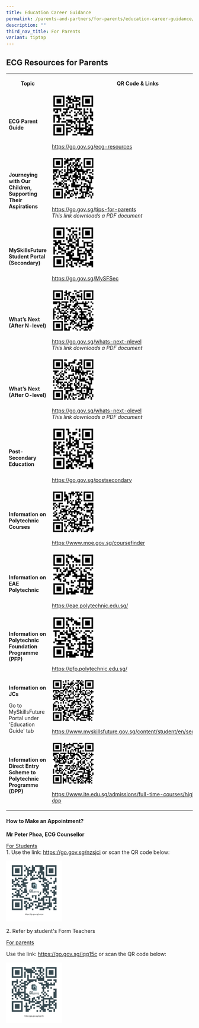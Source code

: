 ```yaml
---
title: Education Career Guidance
permalink: /parents-and-partners/for-parents/education-career-guidance/
description: ""
third_nav_title: For Parents
variant: tiptap
---
```

<h2>ECG Resources for Parents</h2>
<table style="minWidth: 50px">
<colgroup>
<col>
<col>
</colgroup>
<tbody>
<tr>
<th rowspan="1" colspan="1">
<p>Topic</p>
</th>
<th rowspan="1" colspan="1">
<p>QR Code &amp; Links</p>
</th>
</tr>
<tr>
<td rowspan="1" colspan="1">
<p><strong>ECG Parent Guide</strong>
</p>
</td>
<td rowspan="1" colspan="1">
<div class="isomer-image-wrapper">
<img style="width: 25%;" height="auto" width="100%" alt="" src="/images/For Parents/ECG_Parent_Guide_QRcode.png">
</div>
<p><a href="https://go.gov.sg/ecg-resources" rel="noopener noreferrer nofollow" target="_blank">https://go.gov.sg/ecg-resources</a>
</p>
</td>
</tr>
<tr>
<td rowspan="1" colspan="1">
<p><strong>Journeying with Our Children, Supporting Their Aspirations</strong>
</p>
</td>
<td rowspan="1" colspan="1">
<div class="isomer-image-wrapper">
<img style="width: 25%;" height="auto" width="100%" alt="" src="/images/For Parents/Journeying_with_Our_Children__Supporting_Their_Aspirations_QRcode.png">
</div>
<p><a href="https://go.gov.sg/tips-for-parents" rel="noopener noreferrer nofollow" target="_blank">https://go.gov.sg/tips-for-parents</a>
<br><em>This link downloads a PDF document</em>
</p>
</td>
</tr>
<tr>
<td rowspan="1" colspan="1">
<p><strong>MySkillsFuture Student Portal (Secondary)</strong>
</p>
</td>
<td rowspan="1" colspan="1">
<div class="isomer-image-wrapper">
<img style="width: 25%;" height="auto" width="100%" alt="" src="/images/For Parents/MySkillsFuture_Student_Portal__Secondary__QRcode.png">
</div>
<p><a href="https://go.gov.sg/MySFSec" rel="noopener noreferrer nofollow" target="_blank">https://go.gov.sg/MySFSec</a>
</p>
</td>
</tr>
<tr>
<td rowspan="1" colspan="1">
<p><strong>What’s Next (After N-level)</strong>
</p>
</td>
<td rowspan="1" colspan="1">
<div class="isomer-image-wrapper">
<img style="width: 25%;" height="auto" width="100%" alt="" src="/images/For Parents/What_s_Next__After_N_level__QRcode.png">
</div>
<p><a href="https://go.gov.sg/whats-next-nlevel" rel="noopener noreferrer nofollow" target="_blank">https://go.gov.sg/whats-next-nlevel</a>
<br><em>This link downloads a PDF document</em>
</p>
</td>
</tr>
<tr>
<td rowspan="1" colspan="1">
<p><strong>What’s Next (After O-level)</strong>
</p>
</td>
<td rowspan="1" colspan="1">
<div class="isomer-image-wrapper">
<img style="width: 25%;" height="auto" width="100%" alt="" src="/images/For Parents/What_s_Next__After_O_level__QRcode.png">
</div>
<p><a href="https://go.gov.sg/whats-next-olevel" rel="noopener noreferrer nofollow" target="_blank">https://go.gov.sg/whats-next-olevel</a>
<br><em>This link downloads a PDF document</em>
</p>
</td>
</tr>
<tr>
<td rowspan="1" colspan="1">
<p><strong>Post-Secondary Education</strong>
</p>
</td>
<td rowspan="1" colspan="1">
<div class="isomer-image-wrapper">
<img style="width: 25%;" height="auto" width="100%" alt="" src="/images/For Parents/Post_Secondary_Education_QRcode.png">
</div>
<p><a href="https://go.gov.sg/postsecondary" rel="noopener noreferrer nofollow" target="_blank">https://go.gov.sg/postsecondary</a>
</p>
</td>
</tr>
<tr>
<td rowspan="1" colspan="1">
<p><strong>Information on Polytechnic Courses</strong>
</p>
</td>
<td rowspan="1" colspan="1">
<div class="isomer-image-wrapper">
<img style="width: 25%;" height="auto" width="100%" alt="" src="/images/For Parents/Information_on_Polytechnic_Courses_QRcode.png">
</div>
<p><a href="https://www.moe.gov.sg/coursefinder" rel="noopener noreferrer nofollow" target="_blank">https://www.moe.gov.sg/coursefinder</a>
</p>
</td>
</tr>
<tr>
<td rowspan="1" colspan="1">
<p><strong>Information on EAE Polytechnic</strong>
</p>
</td>
<td rowspan="1" colspan="1">
<div class="isomer-image-wrapper">
<img style="width: 25%;" height="auto" width="100%" alt="" src="/images/For Parents/Information_on_EAE_Polytechnic_QRcode.png">
</div>
<p><a href="https://eae.polytechnic.edu.sg/" rel="noopener noreferrer nofollow" target="_blank">https://eae.polytechnic.edu.sg/</a>
</p>
</td>
</tr>
<tr>
<td rowspan="1" colspan="1">
<p><strong>Information on Polytechnic Foundation Programme (PFP)</strong>
</p>
</td>
<td rowspan="1" colspan="1">
<div class="isomer-image-wrapper">
<img style="width: 25%;" height="auto" width="100%" alt="" src="/images/For Parents/Information_on_Polytechnic_Foundation_Programme__PFP__QRcode.png">
</div>
<p><a href="https://pfp.polytechnic.edu.sg/" rel="noopener noreferrer nofollow" target="_blank">https://pfp.polytechnic.edu.sg/</a>
</p>
</td>
</tr>
<tr>
<td rowspan="1" colspan="1">
<p><strong>Information on JCs</strong>
</p>
<p>Go to MySkillsFuture Portal under 'Education Guide' tab</p>
</td>
<td rowspan="1" colspan="1">
<div class="isomer-image-wrapper">
<img style="width: 25%;" height="auto" width="100%" alt="" src="/images/For Parents/Information_on_JCs_QRcode.png">
</div>
<p><a href="https://www.myskillsfuture.gov.sg/content/student/en/secondary.html" rel="noopener noreferrer nofollow" target="_blank">https://www.myskillsfuture.gov.sg/content/student/en/secondary.html</a>
</p>
</td>
</tr>
<tr>
<td rowspan="1" colspan="1">
<p><strong>Information on Direct Entry Scheme to Polytechnic Programme (DPP)</strong>
</p>
</td>
<td rowspan="1" colspan="1">
<div class="isomer-image-wrapper">
<img style="width: 25%;" height="auto" width="100%" alt="" src="/images/For Parents/Information_on_Direct_Entry_Scheme_to_Polytechnic_Programme__DPP__QRcode.png">
</div>
<p><a href="https://www.ite.edu.sg/admissions/full-time-courses/higher-nitec-dpp" rel="noopener noreferrer nofollow" target="_blank">https://www.ite.edu.sg/admissions/full-time-courses/higher-nitec-dpp</a>
</p>
</td>
</tr>
</tbody>
</table>
<h4>How to Make an Appointment?</h4>
<p><strong>Mr Peter Phoa, ECG Counsellor</strong>
</p>
<p><u>For Students</u>
<br>1. Use the link: <a href="https://go.gov.sg/nzsjci" rel="noopener noreferrer nofollow" target="_blank">https://go.gov.sg/nzsjci</a> or scan the
QR code below:</p>
<div class="isomer-image-wrapper">
<img style="width: 30%;" height="auto" width="100%" alt="" src="/images/For Parents/ECG_Counselling_Appointment_QRcode.png">
</div>
<p>2. Refer by student's Form Teachers</p>
<p><u>For parents</u>
</p>
<p>Use the link: <a href="https://go.gov.sg/iqg15c" rel="noopener noreferrer nofollow" target="_blank">https://go.gov.sg/iqg15c</a> or
scan the QR code below:</p>
<div class="isomer-image-wrapper">
<img style="width: 30%;" height="auto" width="100%" alt="" src="/images/For Parents/ECGC_Parent_Appointment_Form_QRcode.jpg">
</div>
<p></p>